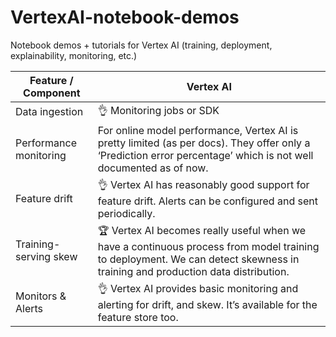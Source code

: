 # VertexAI-notebook-demos
Notebook demos + tutorials for Vertex AI (training, deployment, explainability, monitoring, etc.)

| **Feature / Component** | **Vertex AI**                                                                                                                                                                  |
|-------------------------|--------------------------------------------------------------------------------------------------------------------------------------------------------------------------------|
| Data ingestion          | 👌 Monitoring jobs or SDK                                                                                                                                                      |
| Performance monitoring  | For online model performance, Vertex AI is pretty limited \(as per docs\)\. They offer only a ‘Prediction error percentage’ which is not well documented as of now\.           |
| Feature drift           | 👌 Vertex AI has reasonably good support for feature drift\. Alerts can be configured and sent periodically\.                                                                  |
| Training\-serving skew  | 🏆 Vertex AI becomes really useful when we have a continuous process from model training to deployment\. We can detect skewness in training and production data distribution\. |
| Monitors & Alerts       | 👌 Vertex AI provides basic monitoring and alerting for drift, and skew\. It’s available for the feature store too\.    
